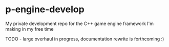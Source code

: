 # p-engine-develop

My private development repo for the C++ game engine framework I'm making in my free time

TODO - large overhaul in progress, documentation rewrite is forthcoming :)
